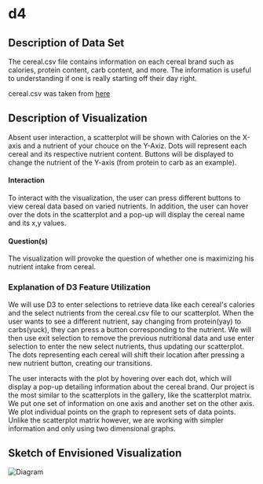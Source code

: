 # d4

## Description of Data Set
The cereal.csv file contains information on each cereal brand such as calories, protein content, carb content, and more.
The information is useful to understanding if one is really starting off their day right.

cereal.csv was taken from [here](https://gist.github.com/SinnerShanky/925f08febd10b40b8b5e)

## Description of Visualization
Absent user interaction, a scatterplot will be shown with Calories on the X-axis and a nutrient of your chouce on the Y-Axiz. Dots will represent each cereal and its respective nutrient content. Buttons will be displayed to change the nutrient of the Y-axis (from protein to carb as an example).

#### Interaction
To interact with the visualization, the user can press different buttons to view cereal data based on varied nutrients. In addition, the user can hover over the dots in the scatterplot and a pop-up will display the cereal name and its x,y values.

#### Question(s)
The visualization will provoke the question of whether one is maximizing his nutrient intake from cereal.

### Explanation of D3 Feature Utilization 
We will use D3 to enter selections to retrieve data like each cereal's calories and the select nutrients from the cereal.csv file to our scatterplot.
When the user wants to see a different nutrient, say changing from protein(yay) to carbs(yuck), they can press a button corresponding to the nutrient.
We will then use exit selection to remove the previous nutritional data and use enter selection to enter the new select nutrients, thus updating our scatterplot.
The dots representing each cereal will shift their location after pressing a new nutrient button, creating our transitions.

The user interacts with the plot by hovering over each dot, which will display a pop-up detailing information about the cereal brand.
Our project is the most similar to the scatterplots in the gallery, like the scatterplot matrix. We put one set of information on one axis and another set on the other axis. We plot individual points on the graph to represent sets of data points. Unlike the scatterplot matrix however, we are working with simpler information and only using two dimensional graphs.  

## Sketch of Envisioned Visualization
![Diagram](https://i.imgur.com/e0Zbpcw.png)


